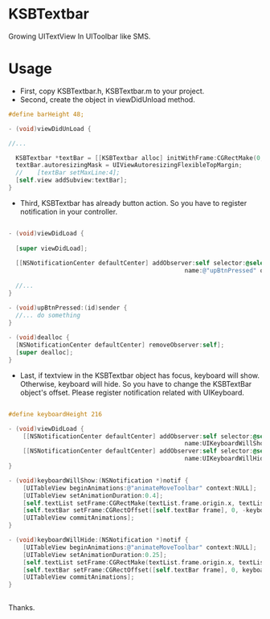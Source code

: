 KSBTextbar
==========

Growing UITextView In UIToolbar like SMS.

Usage
==========

* First, copy KSBTextbar.h, KSBTextbar.m to your project.
* Second, create the object in viewDidUnload method.

```Objective-C
#define barHeight 48;

- (void)viewDidUnLoad {

//...

  KSBTextbar *textBar = [[KSBTextbar alloc] initWithFrame:CGRectMake(0, self.view.frame.size.height-barHeight, self.view.frame.size.width, barHeight)];
  textBar.autoresizingMask = UIViewAutoresizingFlexibleTopMargin;
  //    [textBar setMaxLine:4];
  [self.view addSubview:textBar];
}
```

* Third, KSBTextbar has already button action. So you have to register notification in your controller.

```Objective-C

- (void)viewDidLoad {
  
  [super viewDidLoad];
  
  [[NSNotificationCenter defaultCenter] addObserver:self selector:@selector(upBtnPressed:)
                                                 name:@"upBtnPressed" object:nil];
                                                 
  //...                                                 
}

- (void)upBtnPressed:(id)sender {
  //... do something
}
                                                 
- (void)dealloc {
  [NSNotificationCenter defaultCenter] removeObserver:self];
  [super dealloc];
}
```

* Last, if textview in the KSBTextbar object has focus, keyboard will show. Otherwise, keyboard will hide. 
   So you have to change the KSBTextBar object's offset. Please register notification related with UIKeyboard.

```Objective-C

#define keyboardHeight 216

- (void)viewDidLoad {
    [[NSNotificationCenter defaultCenter] addObserver:self selector:@selector(keyboardWillShow:)
                                                 name:UIKeyboardWillShowNotification object:nil];
    [[NSNotificationCenter defaultCenter] addObserver:self selector:@selector(keyboardWillHide:)
                                                 name:UIKeyboardWillHideNotification object:nil];
}

- (void)keyboardWillShow:(NSNotification *)notif {
    [UITableView beginAnimations:@"animateMoveToolbar" context:NULL];
    [UITableView setAnimationDuration:0.4];
    [self.textList setFrame:CGRectMake(textList.frame.origin.x, textList.frame.origin.y, textList.frame.size.width, textList.frame.size.height-keyboardHeight)];
    [self.textBar setFrame:CGRectOffset([self.textBar frame], 0, -keyboardHeight)];
    [UITableView commitAnimations];
}

- (void)keyboardWillHide:(NSNotification *)notif {
    [UITableView beginAnimations:@"animateMoveToolbar" context:NULL];
    [UITableView setAnimationDuration:0.25];
    [self.textList setFrame:CGRectMake(textList.frame.origin.x, textList.frame.origin.y, textList.frame.size.width, textList.frame.size.height+keyboardHeight)];
    [self.textBar setFrame:CGRectOffset([self.textBar frame], 0, keyboardHeight)];
    [UITableView commitAnimations];
}
  
```

Thanks.
